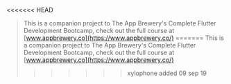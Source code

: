<<<<<<< HEAD
>This is a companion project to The App Brewery's Complete Flutter Development Bootcamp, check out the full course at [www.appbrewery.co](https://www.appbrewery.co/)
=======
>This is a companion project to The App Brewery's Complete Flutter Development Bootcamp, check out the full course at [www.appbrewery.co](https://www.appbrewery.co/)
>>>>>>> xylophone added 09 sep 19
